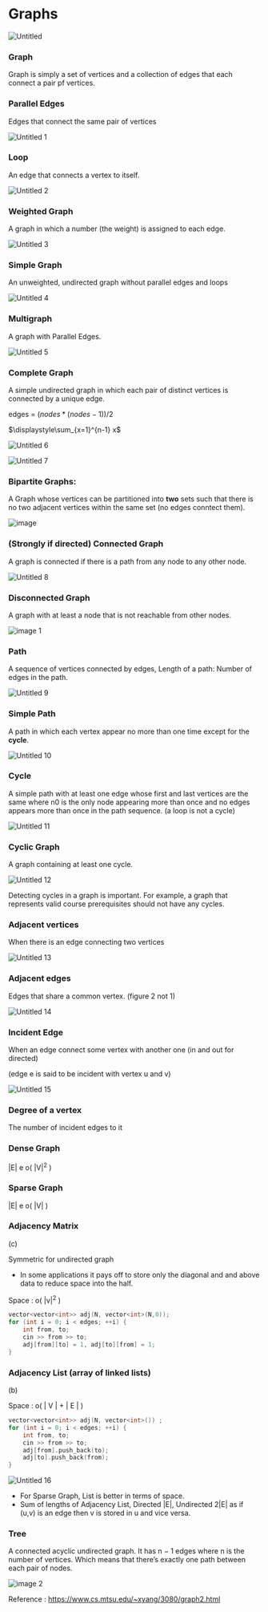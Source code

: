 # Graphs

![Untitled](https://github.com/user-attachments/assets/b3f3243e-ca42-4f8d-a532-6347ed8c47e5)

### Graph

Graph is simply a set of vertices and a collection of edges that each connect a pair pf vertices.

### Parallel Edges

Edges that connect the same pair of vertices

![Untitled 1](https://github.com/user-attachments/assets/4b7c59bb-7079-4e75-ad00-683c22bf6796)

### Loop

An edge that connects a vertex to itself.

![Untitled 2](https://github.com/user-attachments/assets/04641b93-b4d4-4ad1-a85d-1ace8da48b28)

### Weighted Graph

A graph in which a number (the weight) is assigned to each edge.

![Untitled 3](https://github.com/user-attachments/assets/475097f1-683c-4c3e-a91a-e78a49a241a2)

### Simple Graph

An unweighted, undirected graph without parallel edges and loops

![Untitled 4](https://github.com/user-attachments/assets/43690ce8-1270-4fd6-8a82-4c7efa4e1de0)


### Multigraph

A graph with Parallel Edges.

![Untitled 5](https://github.com/user-attachments/assets/0940e181-587a-45a7-bfd6-87983df878b5)


### Complete Graph

A simple undirected graph in which each pair of distinct vertices is connected by a unique edge.

edges = $( nodes * ( nodes - 1 ) ) /  2$   

$\displaystyle\sum_{x=1}^{n-1} x$
 
![Untitled 6](https://github.com/user-attachments/assets/07318d4c-c261-43cf-9d61-5cae375103c5)

![Untitled 7](https://github.com/user-attachments/assets/139d8246-3161-4960-afea-d93edc7b7ffb)


### Bipartite Graphs:

A Graph whose vertices can be partitioned into **two** sets such that there is no two adjacent vertices within the same set (no edges conntect them).

![image](https://github.com/user-attachments/assets/a04450a9-eb82-4f5d-88dd-678c0514ca1c)


### (Strongly if directed) Connected Graph

A graph is connected if there is a path from any node to any other node.

![Untitled 8](https://github.com/user-attachments/assets/f0d967e6-7381-4524-b675-49248fe672d9)


### Disconnected Graph

A graph with at least a node that is not reachable from other nodes.

![image 1](https://github.com/user-attachments/assets/67711f64-f89c-43e5-948e-cd40fea76420)

### Path

A sequence of vertices connected by edges, Length of a path: Number of edges in the path.

![Untitled 9](https://github.com/user-attachments/assets/c58f39a1-02e4-4c16-8579-40736a99656b)


### Simple Path

A path in which each vertex appear no more than one time except for the **cycle**.

![Untitled 10](https://github.com/user-attachments/assets/a5f68b10-e62f-4041-a65d-ac3b0d3ba8c6)


### Cycle

A simple path with at least one edge whose first and last vertices are the same where n0 is the only node appearing more than once and no edges appears more than once in the path sequence. (a loop is not a cycle)

![Untitled 11](https://github.com/user-attachments/assets/2bfe5559-88ca-4c24-aa2f-88894e11d1a2)

### Cyclic Graph

A graph containing at least one cycle. 

![Untitled 12](https://github.com/user-attachments/assets/7a96e1d6-aabe-4319-8434-38e70f7b861b)

Detecting cycles in a graph is important. For example, a graph that
represents valid course prerequisites should not have any cycles.

### Adjacent vertices

When there is an edge connecting two vertices

![Untitled 13](https://github.com/user-attachments/assets/2cfd48a5-af69-428f-9598-7e7926b6bb2d)


### Adjacent edges

Edges that share a common vertex. (figure 2 not 1)

![Untitled 14](https://github.com/user-attachments/assets/6347344a-b102-429d-987b-96137d701a96)

### Incident Edge

When an edge connect some vertex with another one (in and out for directed)

(edge e is said to be incident with vertex u and v)

![Untitled 15](https://github.com/user-attachments/assets/13665db5-571e-4f5d-9651-a2333f2e7f01)


### Degree of a vertex

The number of incident edges to it 

### Dense Graph

|E|  e  o( |V|<sup>2</sup> )

### Sparse Graph

 |E|  e  o( |V| )

### Adjacency Matrix

(c)

Symmetric for undirected graph

- In some applications it pays off to store only the diagonal and and above data to reduce space into the half.

Space : o( |v|<sup>2</sup> )

```cpp
vector<vector<int>> adj(N, vector<int>(N,0));
for (int i = 0; i < edges; ++i) {
	int from, to;
	cin >> from >> to;
	adj[from][to] = 1, adj[to][from] = 1;
}
```

### Adjacency List (array of linked lists)

(b)

Space : o( | V | + | E | ) 

```cpp
vector<vector<int>> adj(N, vector<int>()) ;
for (int i = 0; i < edges; ++i) {
	int from, to;
	cin >> from >> to;
	adj[from].push_back(to);
	adj[to].push_back(from);
}
```

![Untitled 16](https://github.com/user-attachments/assets/13d0ab43-e658-4c0f-92a3-272ff68c9ca6)


- For Sparse Graph, List is better in terms of space.
- Sum of lengths of Adjacency List, Directed |E|, Undirected 2|E| as if (u,v) is an edge then v is stored in u and vice versa.

### Tree

A connected acyclic undirected graph. It has n − 1 edges
where n is the number of vertices. Which means that there’s
exactly one path between each pair of nodes.

![image 2](https://github.com/user-attachments/assets/378b94bc-a6d8-4073-b3a2-7606ad52baec)

Reference : https://www.cs.mtsu.edu/~xyang/3080/graph2.html
